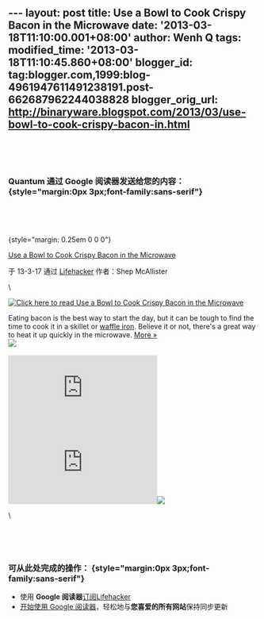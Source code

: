 --- layout: post title: Use a Bowl to Cook Crispy Bacon in the Microwave
date: '2013-03-18T11:10:00.001+08:00' author: Wenh Q tags:
modified\_time: '2013-03-18T11:10:45.860+08:00' blogger\_id:
tag:blogger.com,1999:blog-4961947611491238191.post-662687962244038828
blogger\_orig\_url:
http://binaryware.blogspot.com/2013/03/use-bowl-to-cook-crispy-bacon-in.html
---

 

 

### Quantum 通过 Google 阅读器发送给您的内容： {style="margin:0px 3px;font-family:sans-serif"}

 

 

 {style="margin: 0.25em 0 0 0"}

[Use a Bowl to Cook Crispy Bacon in the
Microwave](http://feeds.gawker.com/~r/lifehacker/full/~3/UPuifiOsm34/drape-bacon-over-a-bowl-to-cook-it-in-the-microwave)

于 13-3-17 通过 [Lifehacker](http://lifehacker.com) 作者：Shep
McAllister

\

[![Click here to read Use a Bowl to Cook Crispy Bacon in the
Microwave](http://img.gawkerassets.com/img/18hm9xht20h95jpg/xlarge.jpg "Click here to read Use a Bowl to Cook Crispy Bacon in the Microwave")](http://lifehacker.com/5990895/drape-bacon-over-a-bowl-to-cook-it-in-the-microwave "Click here to read Use a Bowl to Cook Crispy Bacon in the Microwave")

Eating bacon is the best way to start the day, but it can be tough to
find the time to cook it in a skillet or [waffle
iron](http://lifehacker.com/5405561/make-better-less-messy-bacon-in-a-waffle-iron).
Believe it or not, there's a great way to heat it up quickly in the
microwave.
[More »](http://lifehacker.com/5990895/drape-bacon-over-a-bowl-to-cook-it-in-the-microwave "Click here to read more about Use a Bowl to Cook Crispy Bacon in the Microwave")
\
![](http://lifehacker.feedsportal.com/c/34977/f/647165/s/29ac1de1/mf.gif)\
\
[![](http://da.feedsportal.com/r/159490934247/u/49/f/647165/c/34977/s/29ac1de1/a2.img)](http://da.feedsportal.com/r/159490934247/u/49/f/647165/c/34977/s/29ac1de1/a2.htm)![](http://pi.feedsportal.com/r/159490934247/u/49/f/647165/c/34977/s/29ac1de1/a2t.img)![](http://feeds.feedburner.com/~r/lifehacker/full/~4/UPuifiOsm34)

\

 

 

### 可从此处完成的操作： {style="margin:0px 3px;font-family:sans-serif"}

-   使用 **Google
    阅读器**[订阅Lifehacker](http://www.google.com/reader/view/feed%2Fhttp%3A%2F%2Ffeeds.gawker.com%2Flifehacker%2Ffull?source=email)
-   [开始使用 Google
    阅读器](http://www.google.com/reader/?source=email)，轻松地与**您喜爱的所有网站**保持同步更新

 

 
